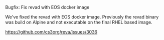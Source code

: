 Bugfix: Fix revad with EOS docker image

We've fixed the revad with EOS docker image. Previously the revad
binary was build on Alpine and not executable on the final RHEL based image.

https://github.com/cs3org/reva/issues/3036
